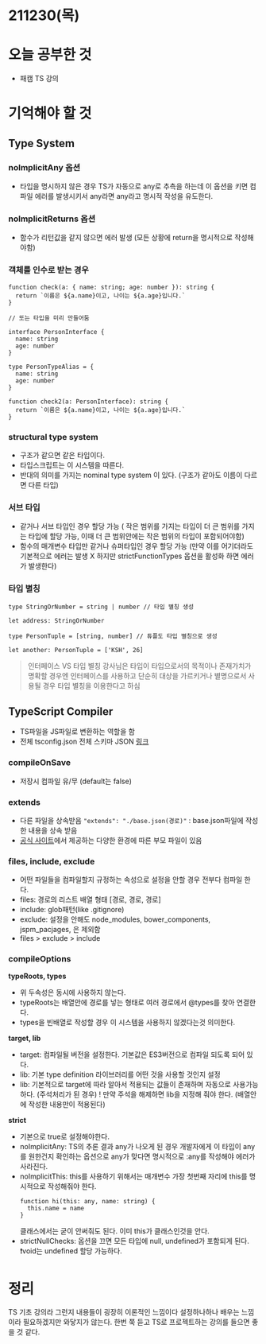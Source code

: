 # 211230(목)

# 오늘 공부한 것

- 패캠 TS 강의

# 기억해야 할 것

## Type System

### nolmplicitAny 옵션

- 타입을 명시하지 않은 경우 TS가 자동으로 any로 추측을 하는데 이 옵션을 키면 컴파일 에러를 발생시키서 any라면 any라고 명시적 작성을 유도한다.

### nolmplicitReturns 옵션

- 함수가 리턴값을 같지 않으면 에러 발생 (모든 상황에 return을 명시적으로 작성해야함)

### 객체를 인수로 받는 경우

```tsx
function check(a: { name: string; age: number }): string {
  return `이름은 ${a.name}이고, 나이는 ${a.age}입니다.`
}

// 또는 타입을 미리 만들어둠

interface PersonInterface {
  name: string
  age: number
}

type PersonTypeAlias = {
  name: string
  age: number
}

function check2(a: PersonInterface): string {
  return `이름은 ${a.name}이고, 나이는 ${a.age}입니다.`
}
```

### structural type system

- 구조가 같으면 같은 타입이다.
- 타입스크립트는 이 시스템을 따른다.
- 반대의 의미를 가지는 nominal type system 이 있다. (구조가 같아도 이름이 다르면 다른 타입)

### 서브 타입

- 같거나 서브 타입인 경우 할당 가능 ( 작은 범위를 가지는 타입이 더 큰 범위를 가지는 타입에 할당 가능, 이때 더 큰 범위안에는 작은 범위의 타입이 포함되어야함)
- 함수의 매개변수 타입만 같거나 슈퍼타입인 경우 할당 가능 (만약 이를 어기더라도 기본적으로 에러는 발생 X 하지만 strictFunctionTypes 옵션을 활성화 하면 에러가 발생한다)

### 타입 별칭

```tsx
type StringOrNumber = string | number // 타입 별칭 생성

let address: StringOrNumber

type PersonTuple = [string, number] // 튜플도 타입 별칭으로 생성

let another: PersonTuple = ['KSH', 26]
```

> 인터페이스 VS 타입 별칭
> 강사님은 타입이 타입으로서의 목적이나 존재가치가 명확할 경우엔 인터페이스를 사용하고
> 단순히 대상을 가르키거나 별명으로서 사용될 경우 타입 별칭을 이용한다고 하심

## TypeScript Compiler

- TS파일을 JS파일로 변환하는 역할을 함
- 전체 tsconfig.json 전체 스키마 JSON [링크](https://json.schemastore.org/tsconfig)

### compileOnSave

- 저장시 컴파일 유/무 (default는 false)

### extends

- 다른 파일을 상속받음
  `"extends": "./base.json(경로)"` : base.json파일에 작성한 내용을 상속 받음
- [공식 사이트](https://github.com/tsconfig/bases/tree/main/bases)에서 제공하는 다양한 환경에 따른 부모 파일이 있음

### files, include, exclude

- 어떤 파일들을 컴파일할지 규정하는 속성으로 설정을 안할 경우 전부다 컴파일 한다.
- files: 경로의 리스트 배열 형태 [경로, 경로, 경로]
- include: glob패턴(like .gitignore)
- exclude: 설정을 안해도 node_modules, bower_components, jspm_pacjages, <outDir>은 제외함
- files > exclude > include

### compileOptions

**typeRoots, types**

- 위 두속성은 동시에 사용하지 않는다.
- typeRoots는 배열안에 경로를 넣는 형태로 여러 경로에서 @types를 찾아 연결한다.
- types을 빈배열로 작성할 경우 이 시스템을 사용하지 않겠다는것 의미한다.

**target, lib**

- target: 컴파일될 버전을 설정한다. 기본값은 ES3버전으로 컴파일 되도록 되어 있다.
- lib: 기본 type definition 라이브러리를 어떤 것을 사용할 것인지 설정
- lib: 기본적으로 target에 따라 알아서 적용되는 값들이 존재하며 자동으로 사용가능하다.
  (주석처리가 된 경우)
  ! 만약 주석을 해제하면 lib을 지정해 줘야 한다. (배열안에 작성한 내용만이 적용된다)

**strict**

- 기본으로 true로 설정해야한다.
- noImplicitAny: TS의 추론 결과 any가 나오게 된 경우 개발자에게 이 타입이 any를 원한건지 확인하는 옵션으로 any가 맞다면 명시적으로 :any를 작성해야 에러가 사라진다.
- noImplicitThis: this를 사용하기 위해서는 매개변수 가장 첫번째 자리에 this를 명시적으로 작성해줘야 한다.
  ```tsx
  function hi(this: any, name: string) {
    this.name = name
  }
  ```
  클래스에서는 굳이 안써줘도 된다. 이미 this가 클래스인것을 안다.
- strictNullChecks: 옵션을 끄면 모든 타입에 null, undefined가 포함되게 된다.
  ❗void는 undefined 할당 가능하다.

# 정리

TS 기초 강의라 그런지 내용들이 굉장히 이론적인 느낌이다 설정하나하나 배우는 느낌이라 필요하겠지만 와닿지가 않는다. 한번 쭉 듣고 TS로 프로젝트하는 강의를 들으면 좋을 것 같다.
